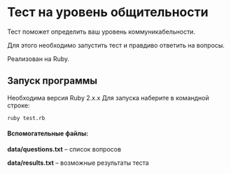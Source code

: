 # Тест на уровень общительности

Тест поможет определить ваш уровень коммуникабельности.

Для этого необходимо запустить тест и правдиво ответить на вопросы.

Реализован на Ruby.

## Запуск программы

Необходима версия Ruby 2.x.x
Для запуска наберите в командной строке:

```
ruby test.rb
```

#### Вспомогательные файлы:

 **data/questions.txt** – список вопросов

 **data/results.txt** – возможные результаты теста



